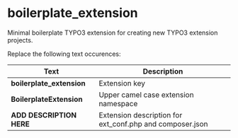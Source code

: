 # boilerplate_extension
Minimal boilerplate TYPO3 extension for creating new TYPO3 extension projects.

Replace the following text occurences:

| Text | Description |
| ------ | ----------- |
| **boilerplate_extension**   | Extension key |
| **BoilerplateExtension** | Upper camel case extension namespace |
| **ADD DESCRIPTION HERE**    | Extension description for ext_conf.php and composer.json |
